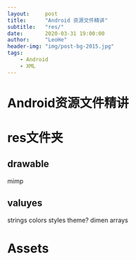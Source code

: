```yaml
---
layout:     post
title:      "Android 资源文件精讲"
subtitle:   "res/"
date:       2020-03-31 19:00:00
author:     "LeoHe"
header-img: "img/post-bg-2015.jpg"
tags:
    - Android
    - XML
---
```




# Android资源文件精讲



# res文件夹

## drawable 

mimp 

## valuyes

strings colors styles   theme? dimen arrays 

# Assets